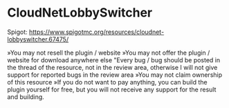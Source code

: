 # CloudNetLobbySwitcher

Spigot: https://www.spigotmc.org/resources/cloudnet-lobbyswitcher.67475/

»You may not resell the plugin / website
»You may not offer the plugin / website for download anywhere else
"Every bug / bug should be posted in the thread of the resource, not in the review area, otherwise I will not give support for reported bugs in the review area
»You may not claim ownership of this resource
»If you do not want to pay anything, you can build the plugin yourself for free, but you will not receive any support for the result and building.
